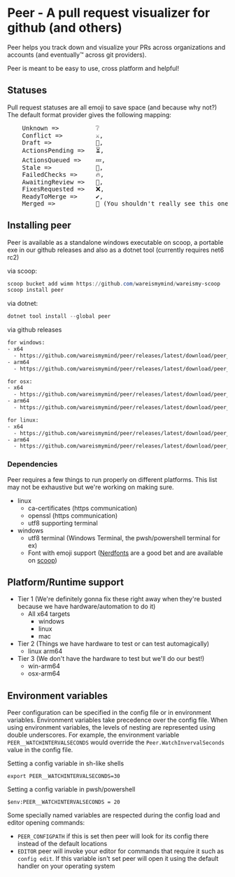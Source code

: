 # Peer - A pull request visualizer for github (and others)

Peer helps you track down and visualize your PRs across organizations and accounts (and eventually™ across git providers).

Peer is meant to be easy to use, cross platform and helpful!

## Statuses

Pull request statuses are all emoji to save space (and because why not?) The default format provider gives the following mapping:

<pre>
    Unknown =>          ❔
    Conflict =>         &#x2694;&#xFE0F;,
    Draft =>            📃,
    ActionsPending =>   ⏳,
    ActionsQueued =>    💤,
    Stale =>            🍞,
    FailedChecks =>     🔥,
    AwaitingReview =>   🚩,
    FixesRequested =>   ❌,
    ReadyToMerge =>     &#x2714;&#xFE0F;,
    Merged =>           🎊 (You shouldn't really see this one)
</pre>

## Installing peer

Peer is available as a standalone windows executable on scoop, a portable exe in our github releases and also as a dotnet tool (currently requires net6 rc2)

via scoop:

```ps1
scoop bucket add wimm https://github.com/wareismymind/wareismy-scoop
scoop install peer
```

via dotnet:

```ps1
dotnet tool install --global peer
```

via github releases

```txt
for windows:
- x64
  - https://github.com/wareismymind/peer/releases/latest/download/peer_win-x64.exe
- arm64
  - https://github.com/wareismymind/peer/releases/latest/download/peer_win-arm64

for osx:
- x64
  - https://github.com/wareismymind/peer/releases/latest/download/peer_osx-x64
- arm64
  - https://github.com/wareismymind/peer/releases/latest/download/peer_osx-arm64

for linux:
- x64
  - https://github.com/wareismymind/peer/releases/latest/download/peer_linux-x64
- arm64
  - https://github.com/wareismymind/peer/releases/latest/download/peer_linux-arm64
```

### Dependencies

Peer requires a few things to run properly on different platforms. This list may not be exhaustive but we're working on making sure.

- linux
  - ca-certificates (https communication)
  - openssl (https communication)
  - utf8 supporting terminal
- windows
  - utf8 terminal (Windows Terminal, the pwsh/powershell terminal for ex)
  - Font with emoji support ([Nerdfonts](https://www.nerdfonts.com/) are a good bet and are available on [scoop](https://scoop.sh/))

## Platform/Runtime support

- Tier 1 (We're definitely gonna fix these right away when they're busted because we have hardware/automation to do it)
  - All x64 targets
    - windows
    - linux
    - mac
- Tier 2 (Things we have hardware to test or can test automagically)
  - linux arm64
- Tier 3 (We don't have the hardware to test but we'll do our best!)
  - win-arm64
  - osx-arm64

## Environment variables

Peer configuration can be specified in the config file or in environment variables. Environment variables take precedence over the config file. When using environment variables, the levels of nesting are represented using double underscores. For example, the environment variable `PEER__WATCHINTERVALSECONDS` would override the `Peer.WatchInvervalSeconds` value in the config file.

Setting a config variable in sh-like shells
```
export PEER__WATCHINTERVALSECONDS=30
```


Setting a config variable in pwsh/powershell
```
$env:PEER__WATCHINTERVALSECONDS = 20
```


Some specially named variables are respected during the config load and editor opening commands:

- `PEER_CONFIGPATH` if this is set then peer will look for its config there instead of the default locations
- `EDITOR` peer will invoke your editor for commands that require it such as `config edit`. If this variable isn't set peer will open it using the default handler on your operating system
